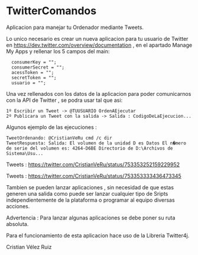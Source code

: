 # TwitterComandos
Aplicacion para manejar tu Ordenador mediante Tweets. 

Lo unico necesario es crear un nueva aplicacion para tu usuario de Twitter en 
https://dev.twitter.com/overview/documentation , en el apartado Manage My Apps  y rellenar los 5 campos del main:

      consumerKey = "";
      consumerSecret = "";
      acessToken = "";
      secretToken = "";
      usuario = "";

Una vez rellenados con los datos de la aplicacion para poder comunicarnos con la API de Twitter , se podra usar tal que asi:

    1º Escribir un Tweet -> @TUUSUARIO OrdenAEjecutar
    2º Publicara un Tweet con la salida -> Salida : CodigoDeLaEjecucion...

Algunos ejemplo de las ejecuciones : 

    TweetOrdenando: @CristianVeRu cmd /c dir
    TweetRespuesta: Salida: El volumen de la unidad D es Datos El n�mero de serie del volumen es: 4264-D6BE Directorio de D:\Archivos de Sistema\Usu...

  Tweets : https://twitter.com/CristianVeRu/status/753353252159229952
  
  Tweets : https://twitter.com/CristianVeRu/status/753353333436473345

Tambien se pueden lanzar aplicaciones , sin necesidad de que estas generen una salida como puede ser lanzar cualquier tipo de Sripts independientemente de la plataforma o programar al equipo diversas acciones.

Advertencia : Para lanzar algunas aplicaciones se debe poner su ruta absoluta.

Para el funcionamiento de esta aplicacion hace uso de la Libreria Twitter4j.

Cristian Vélez Ruiz
